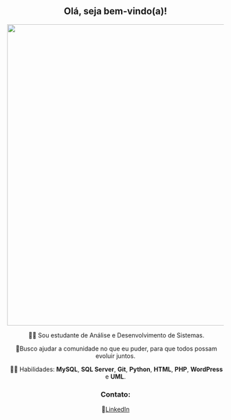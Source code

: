 <span align="center">

## Olá, seja bem-vindo(a)!

</span>

<div align="center">

<img src="https://1.bp.blogspot.com/-EG1quekNLPk/YQyiuVI1cyI/AAAAAAAABV8/XYq1NJNyNrcizaYScZy2tmn3Q1711J96wCLcBGAsYHQ/s1440/Matheus%2BMartins%2B%25281%2529.gif" width="700px" />

​                                        👨‍🎓 Sou estudante de Análise e Desenvolvimento de Sistemas.

​                       🤝Busco ajudar a comunidade no que eu puder, para que todos possam evoluir juntos.

​                        👨‍💻 Habilidades: **MySQL**, **SQL Server**, **Git**, **Python**, **HTML**, **PHP**, **WordPress** e **UML**.
  

###         Contato:

🔗[LinkedIn](https://www.linkedin.com/in/matheus-martins-52419a205/)

